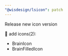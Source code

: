 ```yaml
---
"@wisdesign/lsicon": patch
---
```


Release new icon version

🚀 add icons(2):

  - BrainIcon
  - BrainFilledIcon

